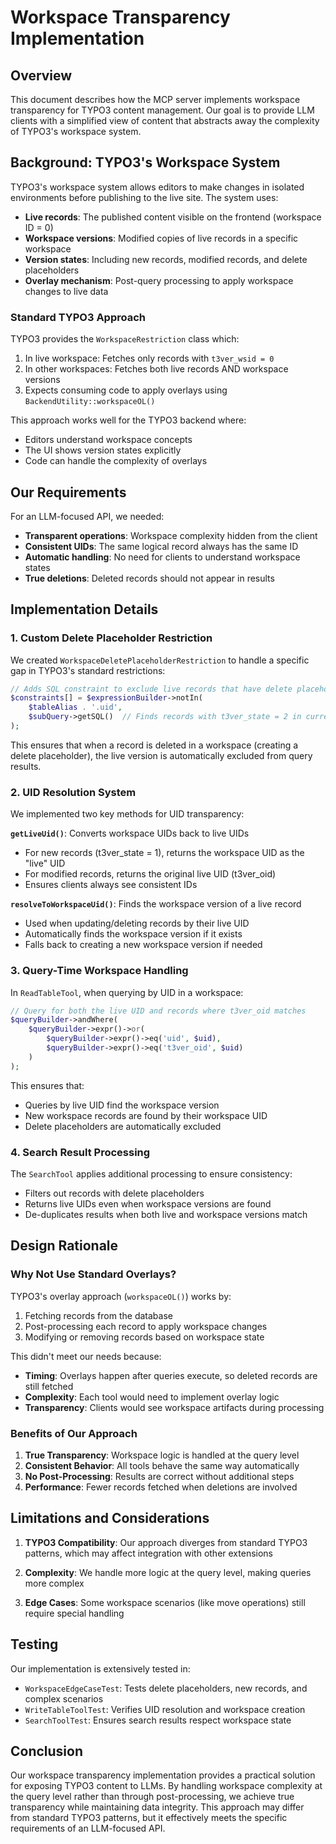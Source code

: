 # Workspace Transparency Implementation

## Overview

This document describes how the MCP server implements workspace transparency for TYPO3 content management. Our goal is to provide LLM clients with a simplified view of content that abstracts away the complexity of TYPO3's workspace system.

## Background: TYPO3's Workspace System

TYPO3's workspace system allows editors to make changes in isolated environments before publishing to the live site. The system uses:

- **Live records**: The published content visible on the frontend (workspace ID = 0)
- **Workspace versions**: Modified copies of live records in a specific workspace
- **Version states**: Including new records, modified records, and delete placeholders
- **Overlay mechanism**: Post-query processing to apply workspace changes to live data

### Standard TYPO3 Approach

TYPO3 provides the `WorkspaceRestriction` class which:
1. In live workspace: Fetches only records with `t3ver_wsid = 0`
2. In other workspaces: Fetches both live records AND workspace versions
3. Expects consuming code to apply overlays using `BackendUtility::workspaceOL()`

This approach works well for the TYPO3 backend where:
- Editors understand workspace concepts
- The UI shows version states explicitly
- Code can handle the complexity of overlays

## Our Requirements

For an LLM-focused API, we needed:
- **Transparent operations**: Workspace complexity hidden from the client
- **Consistent UIDs**: The same logical record always has the same ID
- **Automatic handling**: No need for clients to understand workspace states
- **True deletions**: Deleted records should not appear in results

## Implementation Details

### 1. Custom Delete Placeholder Restriction

We created `WorkspaceDeletePlaceholderRestriction` to handle a specific gap in TYPO3's standard restrictions:

```php
// Adds SQL constraint to exclude live records that have delete placeholders
$constraints[] = $expressionBuilder->notIn(
    $tableAlias . '.uid',
    $subQuery->getSQL()  // Finds records with t3ver_state = 2 in current workspace
);
```

This ensures that when a record is deleted in a workspace (creating a delete placeholder), the live version is automatically excluded from query results.

### 2. UID Resolution System

We implemented two key methods for UID transparency:

**`getLiveUid()`**: Converts workspace UIDs back to live UIDs
- For new records (t3ver_state = 1), returns the workspace UID as the "live" UID
- For modified records, returns the original live UID (t3ver_oid)
- Ensures clients always see consistent IDs

**`resolveToWorkspaceUid()`**: Finds the workspace version of a live record
- Used when updating/deleting records by their live UID
- Automatically finds the workspace version if it exists
- Falls back to creating a new workspace version if needed

### 3. Query-Time Workspace Handling

In `ReadTableTool`, when querying by UID in a workspace:

```php
// Query for both the live UID and records where t3ver_oid matches
$queryBuilder->andWhere(
    $queryBuilder->expr()->or(
        $queryBuilder->expr()->eq('uid', $uid),
        $queryBuilder->expr()->eq('t3ver_oid', $uid)
    )
);
```

This ensures that:
- Queries by live UID find the workspace version
- New workspace records are found by their workspace UID
- Delete placeholders are automatically excluded

### 4. Search Result Processing

The `SearchTool` applies additional processing to ensure consistency:
- Filters out records with delete placeholders
- Returns live UIDs even when workspace versions are found
- De-duplicates results when both live and workspace versions match

## Design Rationale

### Why Not Use Standard Overlays?

TYPO3's overlay approach (`workspaceOL()`) works by:
1. Fetching records from the database
2. Post-processing each record to apply workspace changes
3. Modifying or removing records based on workspace state

This didn't meet our needs because:
- **Timing**: Overlays happen after queries execute, so deleted records are still fetched
- **Complexity**: Each tool would need to implement overlay logic
- **Transparency**: Clients would see workspace artifacts during processing

### Benefits of Our Approach

1. **True Transparency**: Workspace logic is handled at the query level
2. **Consistent Behavior**: All tools behave the same way automatically
3. **No Post-Processing**: Results are correct without additional steps
4. **Performance**: Fewer records fetched when deletions are involved

## Limitations and Considerations

1. **TYPO3 Compatibility**: Our approach diverges from standard TYPO3 patterns, which may affect integration with other extensions

2. **Complexity**: We handle more logic at the query level, making queries more complex

3. **Edge Cases**: Some workspace scenarios (like move operations) still require special handling

## Testing

Our implementation is extensively tested in:
- `WorkspaceEdgeCaseTest`: Tests delete placeholders, new records, and complex scenarios
- `WriteTableToolTest`: Verifies UID resolution and workspace creation
- `SearchToolTest`: Ensures search results respect workspace state

## Conclusion

Our workspace transparency implementation provides a practical solution for exposing TYPO3 content to LLMs. By handling workspace complexity at the query level rather than through post-processing, we achieve true transparency while maintaining data integrity. This approach may differ from standard TYPO3 patterns, but it effectively meets the specific requirements of an LLM-focused API.